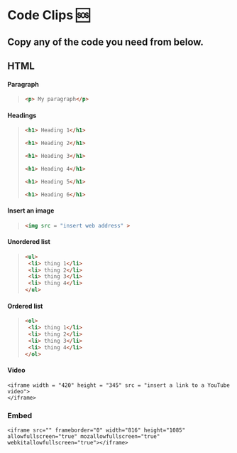 # Code Clips 🆘

## Copy any of the code you need from below.

## HTML

#### Paragraph

>```html
><p> My paragraph</p>
>```
#### Headings

>```html
><h1> Heading 1</h1>
>```
>```html
><h1> Heading 2</h1>
>```
>```html
><h1> Heading 3</h1>
>```
>```html
><h1> Heading 4</h1>
>```
>```html
><h1> Heading 5</h1>
>```
>```html
><h1> Heading 6</h1>

#### Insert an image

>```html
><img src = "insert web address" >
>```

#### Unordered list

>```html
><ul>
>  <li> thing 1</li>
>  <li> thing 2</li>
>  <li> thing 3</li>
>  <li> thing 4</li>
></ul>
>```

#### Ordered list

>```html
><ol>
>  <li> thing 1</li>
>  <li> thing 2</li>
>  <li> thing 3</li>
>  <li> thing 4</li>
></ol>
>```

  #### Video
  ```html:
<iframe width = "420" height = "345" src = "insert a link to a YouTube video">
</iframe>
```

### Embed
```html:
<iframe src="" frameborder="0" width="816" height="1085" allowfullscreen="true" mozallowfullscreen="true" webkitallowfullscreen="true"></iframe>
```